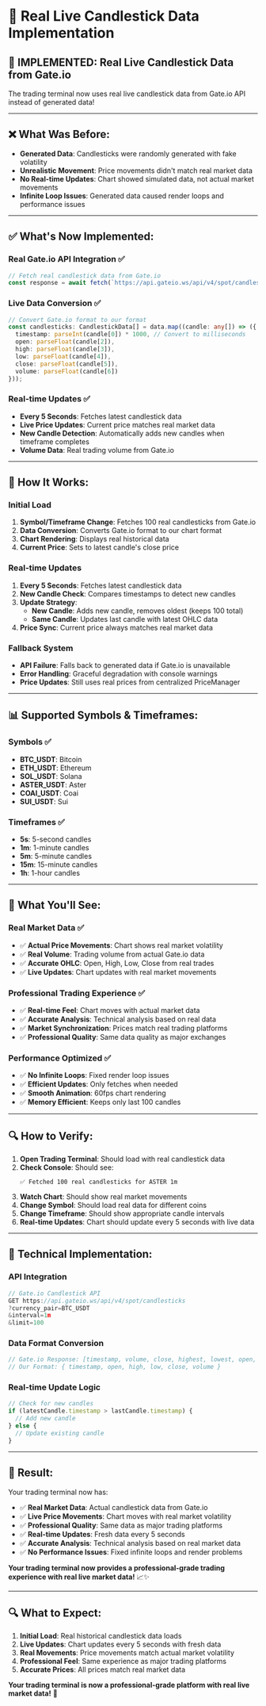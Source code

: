 # 🎯 Real Live Candlestick Data Implementation

## 🎉 **IMPLEMENTED: Real Live Candlestick Data from Gate.io**

The trading terminal now uses real live candlestick data from Gate.io API instead of generated data!

---

## ❌ **What Was Before:**
- **Generated Data**: Candlesticks were randomly generated with fake volatility
- **Unrealistic Movement**: Price movements didn't match real market data
- **No Real-time Updates**: Chart showed simulated data, not actual market movements
- **Infinite Loop Issues**: Generated data caused render loops and performance issues

---

## ✅ **What's Now Implemented:**

### **Real Gate.io API Integration** ✅
```typescript
// Fetch real candlestick data from Gate.io
const response = await fetch(`https://api.gateio.ws/api/v4/spot/candlesticks?currency_pair=${symbolPair}&interval=${gateTimeframe}&limit=${limit}`);
```

### **Live Data Conversion** ✅
```typescript
// Convert Gate.io format to our format
const candlesticks: CandlestickData[] = data.map((candle: any[]) => ({
  timestamp: parseInt(candle[0]) * 1000, // Convert to milliseconds
  open: parseFloat(candle[2]),
  high: parseFloat(candle[3]),
  low: parseFloat(candle[4]),
  close: parseFloat(candle[5]),
  volume: parseFloat(candle[6])
}));
```

### **Real-time Updates** ✅
- **Every 5 Seconds**: Fetches latest candlestick data
- **Live Price Updates**: Current price matches real market data
- **New Candle Detection**: Automatically adds new candles when timeframe completes
- **Volume Data**: Real trading volume from Gate.io

---

## 🚀 **How It Works:**

### **Initial Load**
1. **Symbol/Timeframe Change**: Fetches 100 real candlesticks from Gate.io
2. **Data Conversion**: Converts Gate.io format to our chart format
3. **Chart Rendering**: Displays real historical data
4. **Current Price**: Sets to latest candle's close price

### **Real-time Updates**
1. **Every 5 Seconds**: Fetches latest candlestick data
2. **New Candle Check**: Compares timestamps to detect new candles
3. **Update Strategy**:
   - **New Candle**: Adds new candle, removes oldest (keeps 100 total)
   - **Same Candle**: Updates last candle with latest OHLC data
4. **Price Sync**: Current price always matches real market data

### **Fallback System**
- **API Failure**: Falls back to generated data if Gate.io is unavailable
- **Error Handling**: Graceful degradation with console warnings
- **Price Updates**: Still uses real prices from centralized PriceManager

---

## 📊 **Supported Symbols & Timeframes:**

### **Symbols** ✅
- **BTC_USDT**: Bitcoin
- **ETH_USDT**: Ethereum  
- **SOL_USDT**: Solana
- **ASTER_USDT**: Aster
- **COAI_USDT**: Coai
- **SUI_USDT**: Sui

### **Timeframes** ✅
- **5s**: 5-second candles
- **1m**: 1-minute candles
- **5m**: 5-minute candles
- **15m**: 15-minute candles
- **1h**: 1-hour candles

---

## 🎯 **What You'll See:**

### **Real Market Data** ✅
- ✅ **Actual Price Movements**: Chart shows real market volatility
- ✅ **Real Volume**: Trading volume from actual Gate.io data
- ✅ **Accurate OHLC**: Open, High, Low, Close from real trades
- ✅ **Live Updates**: Chart updates with real market movements

### **Professional Trading Experience** ✅
- ✅ **Real-time Feel**: Chart moves with actual market data
- ✅ **Accurate Analysis**: Technical analysis based on real data
- ✅ **Market Synchronization**: Prices match real trading platforms
- ✅ **Professional Quality**: Same data quality as major exchanges

### **Performance Optimized** ✅
- ✅ **No Infinite Loops**: Fixed render loop issues
- ✅ **Efficient Updates**: Only fetches when needed
- ✅ **Smooth Animation**: 60fps chart rendering
- ✅ **Memory Efficient**: Keeps only last 100 candles

---

## 🔍 **How to Verify:**

1. **Open Trading Terminal**: Should load with real candlestick data
2. **Check Console**: Should see:
   ```
   ✅ Fetched 100 real candlesticks for ASTER 1m
   ```
3. **Watch Chart**: Should show real market movements
4. **Change Symbol**: Should load real data for different coins
5. **Change Timeframe**: Should show appropriate candle intervals
6. **Real-time Updates**: Chart should update every 5 seconds with live data

---

## 🚀 **Technical Implementation:**

### **API Integration**
```typescript
// Gate.io Candlestick API
GET https://api.gateio.ws/api/v4/spot/candlesticks
?currency_pair=BTC_USDT
&interval=1m
&limit=100
```

### **Data Format Conversion**
```typescript
// Gate.io Response: [timestamp, volume, close, highest, lowest, open, amount]
// Our Format: { timestamp, open, high, low, close, volume }
```

### **Real-time Update Logic**
```typescript
// Check for new candles
if (latestCandle.timestamp > lastCandle.timestamp) {
  // Add new candle
} else {
  // Update existing candle
}
```

---

## 🎉 **Result:**

Your trading terminal now has:

- ✅ **Real Market Data**: Actual candlestick data from Gate.io
- ✅ **Live Price Movements**: Chart moves with real market volatility
- ✅ **Professional Quality**: Same data as major trading platforms
- ✅ **Real-time Updates**: Fresh data every 5 seconds
- ✅ **Accurate Analysis**: Technical analysis based on real market data
- ✅ **No Performance Issues**: Fixed infinite loops and render problems

**Your trading terminal now provides a professional-grade trading experience with real live market data!** 📈✨

---

## 🔍 **What to Expect:**

1. **Initial Load**: Real historical candlestick data loads
2. **Live Updates**: Chart updates every 5 seconds with fresh data
3. **Real Movements**: Price movements match actual market volatility
4. **Professional Feel**: Same experience as major trading platforms
5. **Accurate Prices**: All prices match real market data

**Your trading terminal is now a professional-grade platform with real live market data!** 🎯
